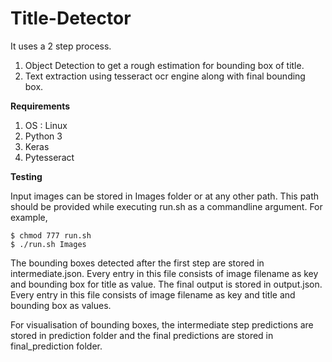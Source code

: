 # Title-Detector

It uses a 2 step process. 
1) Object Detection to get a rough estimation for bounding box of title.
2) Text extraction using tesseract ocr engine along with final bounding box.

**Requirements** 
1) OS : Linux
2) Python 3
3) Keras
4) Pytesseract

**Testing**

Input images can be stored in Images folder or at any other path. This path should be provided while executing run.sh as a commandline argument. For example,

```
$ chmod 777 run.sh
$ ./run.sh Images
```
The bounding boxes detected after the first step are stored in intermediate.json. Every entry in this file consists of image filename as key and bounding box for title as value.
The final output is stored in output.json. Every entry in this file consists of image filename as key and title and bounding box as values.

For visualisation of bounding boxes, the intermediate step predictions are stored in prediction folder and the final predictions are stored in final_prediction folder.

